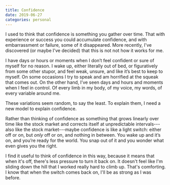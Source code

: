 ```yaml
---
title: Confidence
date: 2019-06-27
categories: personal
---
```


I used to think that confidence is something you gather over time. That with
experience or success you could accumulate confidence, and with embarrassment
or failure, some of it disappeared. More recently, I've discovered
(or maybe I've decided) that this is not not how it works for me.

I have days or hours or moments when I don’t feel confident or sure of myself for
no reason. I wake up, either literally out of bed, or figuratively from some
other stupor, and feel weak, unsure, and like it’s best to keep to myself. On some
occasions I try to speak and am horrified at the squeak that comes out.
On the other hand, I’ve seen days and hours and moments when I feel in control.
Of every limb in my body, of my voice, my words, of every variable around me.

These variations seem random, to say the least. To explain them, I need a new
model to explain confidence.

Rather than thinking of confidence as something that grows linearly over time
like the stock market and corrects itself at unpredictable intervals---also like
the stock market---maybe confidence is like a light switch: either off or on,
but _only_ off or on, and nothing in between. You wake up and it’s on, and you’re
ready for the world. You snap out of it and you wonder what even gives you the
right.

I find it useful to think of confidence in this way, because it means that when
it's off, there's less pressure to turn it back on. It doesn't feel like I'm
sliding down the hill that I worked really hard to climb up. That's comforting.
I know that when the switch comes back on, I'll be as strong as I was before.
